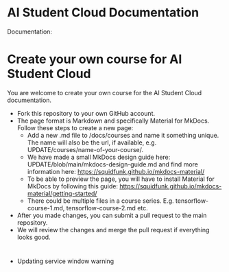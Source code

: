 # AI Student Cloud Documentation

Documentation: <UPDATE>

# Create your own course for AI Student Cloud
You are welcome to create your own course for the AI Student Cloud documentation.

* Fork this repository to your own GitHub account.
* The page format is Markdown and specifically Material for MkDocs. Follow these steps to create a new page:
  * Add a new .md file to /docs/courses and name it something unique. The name will also be the url, if available, e.g. UPDATE/courses/name-of-your-course/.
  * We have made a small MkDocs design guide here: UPDATE/blob/main/mkdocs-design-guide.md and find more information here: https://squidfunk.github.io/mkdocs-material/
  * To be able to preview the page, you will have to install Material for MkDocs by following this guide: https://squidfunk.github.io/mkdocs-material/getting-started/
  * There could be multiple files in a course series. E.g. tensorflow-course-1.md,  tensorflow-course-2.md etc.
* After you made changes, you can submit a pull request to the main repository.
* We will review the changes and merge the pull request if everything looks good.

# 
* Updating service window warning